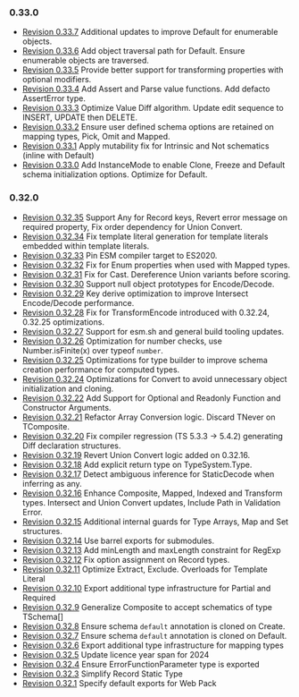 ### 0.33.0

- [Revision 0.33.7](https://github.com/sinclairzx81/typebox/pull/963) Additional updates to improve Default for enumerable objects.
- [Revision 0.33.6](https://github.com/sinclairzx81/typebox/pull/963) Add object traversal path for Default. Ensure enumerable objects are traversed.
- [Revision 0.33.5](https://github.com/sinclairzx81/typebox/pull/959) Provide better support for transforming properties with optional modifiers. 
- [Revision 0.33.4](https://github.com/sinclairzx81/typebox/pull/953) Add Assert and Parse value functions. Add defacto AssertError type.
- [Revision 0.33.3](https://github.com/sinclairzx81/typebox/pull/950) Optimize Value Diff algorithm. Update edit sequence to INSERT, UPDATE then DELETE.
- [Revision 0.33.2](https://github.com/sinclairzx81/typebox/pull/947) Ensure user defined schema options are retained on mapping types, Pick, Omit and Mapped.
- [Revision 0.33.1](https://github.com/sinclairzx81/typebox/pull/945) Apply mutability fix for Intrinsic and Not schematics (inline with Default)
- [Revision 0.33.0](https://github.com/sinclairzx81/typebox/pull/941) Add InstanceMode to enable Clone, Freeze and Default schema initialization options. Optimize for Default.

### 0.32.0

- [Revision 0.32.35](https://github.com/sinclairzx81/typebox/pull/914) Support Any for Record keys, Revert error message on required property, Fix order dependency for Union Convert.
- [Revision 0.32.34](https://github.com/sinclairzx81/typebox/pull/914) Fix template literal generation for template literals embedded within template literals.
- [Revision 0.32.33](https://github.com/sinclairzx81/typebox/pull/905) Pin ESM compiler target to ES2020. 
- [Revision 0.32.32](https://github.com/sinclairzx81/typebox/pull/898) Fix for Enum properties when used with Mapped types.
- [Revision 0.32.31](https://github.com/sinclairzx81/typebox/pull/881) Fix for Cast. Dereference Union variants before scoring.
- [Revision 0.32.30](https://github.com/sinclairzx81/typebox/pull/868) Support null object prototypes for Encode/Decode.
- [Revision 0.32.29](https://github.com/sinclairzx81/typebox/pull/862) Key derive optimization to improve Intersect Encode/Decode performance.
- [Revision 0.32.28](https://github.com/sinclairzx81/typebox/pull/861) Fix for TransformEncode introduced with 0.32.24, 0.32.25 optimizations.
- [Revision 0.32.27](https://github.com/sinclairzx81/typebox/pull/854) Support for esm.sh and general build tooling updates.
- [Revision 0.32.26](https://github.com/sinclairzx81/typebox/pull/851) Optimization for number checks, use Number.isFinite(x) over typeof `number`.
- [Revision 0.32.25](https://github.com/sinclairzx81/typebox/pull/849) Optimizations for type builder to improve schema creation performance for computed types.
- [Revision 0.32.24](https://github.com/sinclairzx81/typebox/pull/848) Optimizations for Convert to avoid unnecessary object initialization and cloning.
- [Revision 0.32.22](https://github.com/sinclairzx81/typebox/pull/840) Add Support for Optional and Readonly Function and Constructor Arguments.
- [Revision 0.32.21](https://github.com/sinclairzx81/typebox/pull/836) Refactor Array Conversion logic. Discard TNever on TComposite.
- [Revision 0.32.20](https://github.com/sinclairzx81/typebox/pull/810) Fix compiler regression (TS 5.3.3 -> 5.4.2) generating Diff declaration structures.
- [Revision 0.32.19](https://github.com/sinclairzx81/typebox/pull/805) Revert Union Convert logic added on 0.32.16.
- [Revision 0.32.18](https://github.com/sinclairzx81/typebox/pull/801) Add explicit return type on TypeSystem.Type.
- [Revision 0.32.17](https://github.com/sinclairzx81/typebox/pull/799) Detect ambiguous inference for StaticDecode when inferring as any.
- [Revision 0.32.16](https://github.com/sinclairzx81/typebox/pull/791) Enhance Composite, Mapped, Indexed and Transform types. Intersect and Union Convert updates, Include Path in Validation Error.
- [Revision 0.32.15](https://github.com/sinclairzx81/typebox/pull/774) Additional internal guards for Type Arrays, Map and Set structures.
- [Revision 0.32.14](https://github.com/sinclairzx81/typebox/pull/753) Use barrel exports for submodules.
- [Revision 0.32.13](https://github.com/sinclairzx81/typebox/pull/744) Add minLength and maxLength constraint for RegExp
- [Revision 0.32.12](https://github.com/sinclairzx81/typebox/pull/740) Fix option assignment on Record types.
- [Revision 0.32.11](https://github.com/sinclairzx81/typebox/pull/738) Optimize Extract, Exclude. Overloads for Template Literal
- [Revision 0.32.10](https://github.com/sinclairzx81/typebox/pull/734) Export additional type infrastructure for Partial and Required
- [Revision 0.32.9](https://github.com/sinclairzx81/typebox/pull/731) Generalize Composite to accept schematics of type TSchema[]
- [Revision 0.32.8](https://github.com/sinclairzx81/typebox/pull/728) Ensure schema `default` annotation is cloned on Create.
- [Revision 0.32.7](https://github.com/sinclairzx81/typebox/pull/727) Ensure schema `default` annotation is cloned on Default.
- [Revision 0.32.6](https://github.com/sinclairzx81/typebox/pull/724) Export additional type infrastructure for mapping types
- [Revision 0.32.5](https://github.com/sinclairzx81/typebox/pull/718) Update licence year span for 2024
- [Revision 0.32.4](https://github.com/sinclairzx81/typebox/pull/708) Ensure ErrorFunctionParameter type is exported
- [Revision 0.32.3](https://github.com/sinclairzx81/typebox/pull/703) Simplify Record Static Type
- [Revision 0.32.1](https://github.com/sinclairzx81/typebox/pull/701) Specify default exports for Web Pack






















































